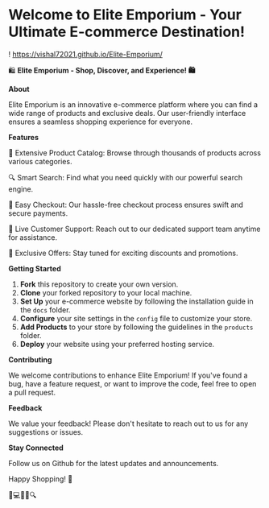 # **Welcome to Elite Emporium - Your Ultimate E-commerce Destination!**

! https://vishal72021.github.io/Elite-Emporium/

🛍️ **Elite Emporium - Shop, Discover, and Experience! 🛍️**

**About**

Elite Emporium is an innovative e-commerce platform where you can find a wide range of products and exclusive deals. Our user-friendly interface ensures a seamless shopping experience for everyone.

**Features**

🌟 Extensive Product Catalog: Browse through thousands of products across various categories.

🔍 Smart Search: Find what you need quickly with our powerful search engine.

🛒 Easy Checkout: Our hassle-free checkout process ensures swift and secure payments.

💬 Live Customer Support: Reach out to our dedicated support team anytime for assistance.

🎁 Exclusive Offers: Stay tuned for exciting discounts and promotions.

**Getting Started**

1. **Fork** this repository to create your own version.
2. **Clone** your forked repository to your local machine.
3. **Set Up** your e-commerce website by following the installation guide in the `docs` folder.
4. **Configure** your site settings in the `config` file to customize your store.
5. **Add Products** to your store by following the guidelines in the `products` folder.
6. **Deploy** your website using your preferred hosting service.

**Contributing**

We welcome contributions to enhance Elite Emporium! If you've found a bug, have a feature request, or want to improve the code, feel free to open a pull request.

**Feedback**

We value your feedback! Please don't hesitate to reach out to us for any suggestions or issues.

**Stay Connected**

Follow us on Github for the latest updates and announcements.

Happy Shopping! 🎉

🛒💻🎁🌟🔍
